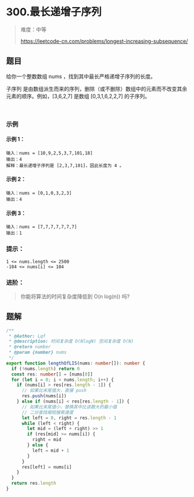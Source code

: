 # 300.最长递增子序列

> 难度：中等
>
> https://leetcode-cn.com/problems/longest-increasing-subsequence/

## 题目

给你一个整数数组 nums ，找到其中最长严格递增子序列的长度。

子序列 是由数组派生而来的序列，删除（或不删除）数组中的元素而不改变其余元素的顺序。例如，[3,6,2,7] 是数组 [0,3,1,6,2,2,7] 的子序列。

 
### 示例

#### 示例 1：

```
输入：nums = [10,9,2,5,3,7,101,18]
输出：4
解释：最长递增子序列是 [2,3,7,101]，因此长度为 4 。
```

#### 示例 2：

```
输入：nums = [0,1,0,3,2,3]
输出：4
```

#### 示例 3：

```
输入：nums = [7,7,7,7,7,7,7]
输出：1
```

### 提示：

```
1 <= nums.length <= 2500
-104 <= nums[i] <= 104
```

### 进阶：

> 你能将算法的时间复杂度降低到 O(n log(n)) 吗?


## 题解

```typescript
/**
 * @Author: Lqf
 * @description: 时间复杂度 O(NlogN) 空间复杂度 O(N)
 * @return number
 * @param {number} nums
 */
export function lengthOfLIS(nums: number[]): number {
  if (!nums.length) return 0
  const res: number[] = [nums[0]]
  for (let i = 0; i < nums.length; i++) {
    if (nums[i] > res[res.length - 1]) {
      // 如果比末尾值大，直接 push
      res.push(nums[i])
    } else if (nums[i] < res[res.length - 1]) {
      // 如果比末尾值小，替换其中比该数大的最小值
      // 二分查找缩短搜索速度
      let left = 0, right = res.length - 1
      while (left < right) {
        let mid = (left + right) >> 1
        if (res[mid] >= nums[i]) {
          right = mid
        } else {
          left = mid + 1
        }
      }
      res[left] = nums[i]
    }
  }
  return res.length
}
```
